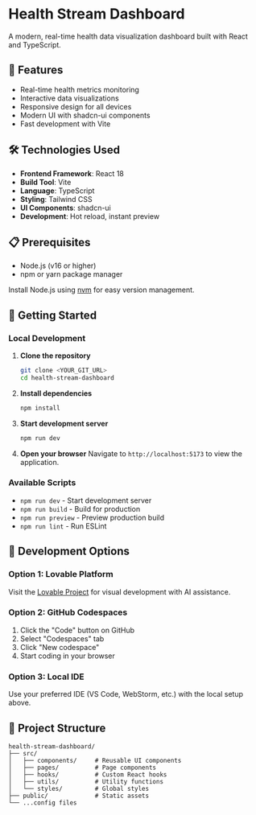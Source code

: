 # Health Stream Dashboard

A modern, real-time health data visualization dashboard built with React and TypeScript.

## 🚀 Features

- Real-time health metrics monitoring
- Interactive data visualizations
- Responsive design for all devices
- Modern UI with shadcn-ui components
- Fast development with Vite

## 🛠️ Technologies Used

- **Frontend Framework**: React 18
- **Build Tool**: Vite
- **Language**: TypeScript
- **Styling**: Tailwind CSS
- **UI Components**: shadcn-ui
- **Development**: Hot reload, instant preview

## 📋 Prerequisites

- Node.js (v16 or higher)
- npm or yarn package manager

Install Node.js using [nvm](https://github.com/nvm-sh/nvm#installing-and-updating) for easy version management.

## 🚀 Getting Started

### Local Development

1. **Clone the repository**
   ```bash
   git clone <YOUR_GIT_URL>
   cd health-stream-dashboard
   ```

2. **Install dependencies**
   ```bash
   npm install
   ```

3. **Start development server**
   ```bash
   npm run dev
   ```

4. **Open your browser**
   Navigate to `http://localhost:5173` to view the application.

### Available Scripts

- `npm run dev` - Start development server
- `npm run build` - Build for production
- `npm run preview` - Preview production build
- `npm run lint` - Run ESLint

## 🔧 Development Options

### Option 1: Lovable Platform
Visit the [Lovable Project](https://lovable.dev/projects/b754b1d6-8a81-46d5-a1ca-611d2e6ec807) for visual development with AI assistance.

### Option 2: GitHub Codespaces
1. Click the "Code" button on GitHub
2. Select "Codespaces" tab
3. Click "New codespace"
4. Start coding in your browser

### Option 3: Local IDE
Use your preferred IDE (VS Code, WebStorm, etc.) with the local setup above.

## 📁 Project Structure

```
health-stream-dashboard/
├── src/
│   ├── components/     # Reusable UI components
│   ├── pages/          # Page components
│   ├── hooks/          # Custom React hooks
│   ├── utils/          # Utility functions
│   └── styles/         # Global styles
├── public/             # Static assets
└── ...config files
```

